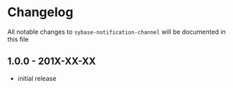 # Changelog

All notable changes to `sybase-notification-channel` will be documented in this file

## 1.0.0 - 201X-XX-XX

- initial release
